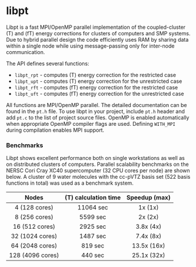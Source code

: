 # libpt

Libpt is a fast MPI/OpenMP parallel implementation of the coupled-cluster (T)
and (fT) energy corrections for clusters of computers and SMP systems. Due to
hybrid parallel design the code efficiently uses RAM by sharing data within a
single node while using message-passing only for inter-node communication.

The API defines several functions:

- `libpt_rpt` - computes (T) energy correction for the restricted case
- `libpt_upt` - computes (T) energy correction for the unrestricted case
- `libpt_rft` - computes (fT) energy correction for the restricted case
- `libpt_uft` - computes (fT) energy correction for the unrestricted case

All functions are MPI/OpenMP parallel. The detailed documentation can be found
in the `pt.h` file. To use libpt in your project, include `pt.h` header and add
`pt.c` to the list of project source files. OpenMP is enabled automatically
when appropriate OpenMP compiler flags are used. Defining `WITH_MPI` during
compilation enables MPI support.

### Benchmarks

Libpt shows excellent performance both on single workstations as well as on
distributed clusters of computers. Parallel scalability benchmarks on the NERSC
Cori Cray XC40 supercomputer (32 CPU cores per node) are shown below. A cluster
of 9 water molecules with the cc-pVTZ basis set (522 basis functions in total)
was used as a benchmark system.

|      Nodes       | (T) calculation time | Speedup (max) |
|:----------------:|:--------------------:|:-------------:|
|   4  (128 cores) |            11064 sec |      1x (1x)  |
|   8  (256 cores) |             5599 sec |      2x (2x)  |
|  16  (512 cores) |             2925 sec |    3.8x (4x)  |
|  32 (1024 cores) |             1487 sec |    7.4x (8x)  |
|  64 (2048 cores) |              819 sec |   13.5x (16x) |
| 128 (4096 cores) |              440 sec |   25.1x (32x) |
